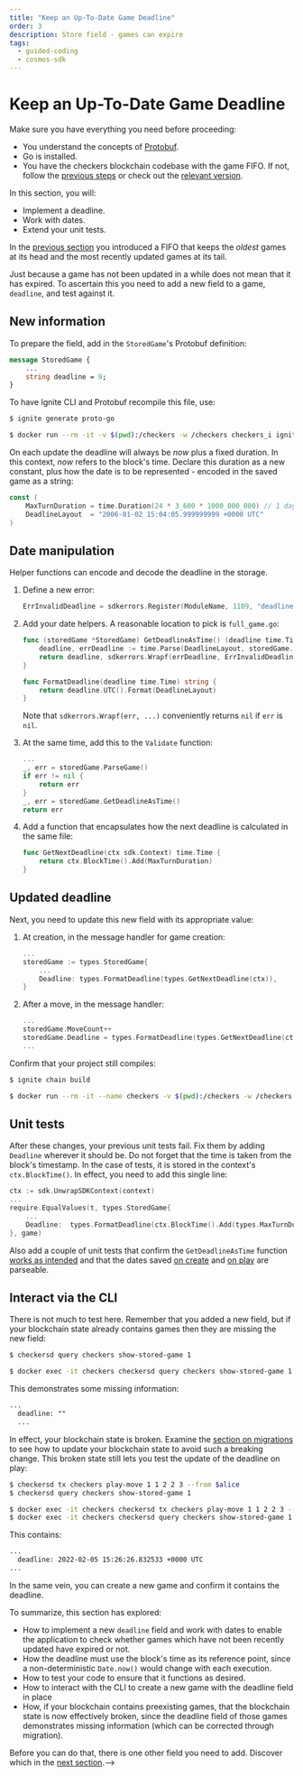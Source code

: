 ```yaml
---
title: "Keep an Up-To-Date Game Deadline"
order: 3
description: Store field - games can expire
tags: 
  - guided-coding
  - cosmos-sdk
---
```


# Keep an Up-To-Date Game Deadline

<HighlightBox type="prerequisite">

Make sure you have everything you need before proceeding:

* You understand the concepts of [Protobuf](/academy/2-cosmos-concepts/6-protobuf.md).
* Go is installed.
* You have the checkers blockchain codebase with the game FIFO. If not, follow the [previous steps](./1-game-fifo.md) or check out the [relevant version](https://github.com/cosmos/b9-checkers-academy-draft/tree/game-fifo).

</HighlightBox>

<HighlightBox type="learning">

In this section, you will:

* Implement a deadline.
* Work with dates.
* Extend your unit tests.

</HighlightBox>

In the [previous section](./1-game-fifo.md) you introduced a FIFO that keeps the _oldest_ games at its head and the most recently updated games at its tail.

Just because a game has not been updated in a while does not mean that it has expired. To ascertain this you need to add a new field to a game, `deadline`, and test against it.

## New information

To prepare the field, add in the `StoredGame`'s Protobuf definition:

```protobuf [https://github.com/cosmos/b9-checkers-academy-draft/blob/game-deadline/proto/checkers/stored_game.proto#L15]
message StoredGame {
    ...
    string deadline = 9;
}
```

To have Ignite CLI and Protobuf recompile this file, use:

<CodeGroup>

<CodeGroupItem title="Local" active>

```sh
$ ignite generate proto-go
```

</CodeGroupItem>

<CodeGroupItem title="Docker">

```sh
$ docker run --rm -it -v $(pwd):/checkers -w /checkers checkers_i ignite generate proto-go
```

</CodeGroupItem>

</CodeGroup>

On each update the deadline will always be _now_ plus a fixed duration. In this context, _now_ refers to the block's time. Declare this duration as a new constant, plus how the date is to be represented - encoded in the saved game as a string:

```go [https://github.com/cosmos/b9-checkers-academy-draft/blob/game-deadline/x/checkers/types/keys.go#L57-L60]
const (
    MaxTurnDuration = time.Duration(24 * 3_600 * 1000_000_000) // 1 day
    DeadlineLayout  = "2006-01-02 15:04:05.999999999 +0000 UTC"
)
```

## Date manipulation

Helper functions can encode and decode the deadline in the storage.

1. Define a new error:

    ```go [https://github.com/cosmos/b9-checkers-academy-draft/blob/game-deadline/x/checkers/types/errors.go#L20]
    ErrInvalidDeadline = sdkerrors.Register(ModuleName, 1109, "deadline cannot be parsed: %s")
    ```

2. Add your date helpers. A reasonable location to pick is `full_game.go`:

    ```go [https://github.com/cosmos/b9-checkers-academy-draft/blob/game-deadline/x/checkers/types/full_game.go#L35-L42]
    func (storedGame *StoredGame) GetDeadlineAsTime() (deadline time.Time, err error) {
        deadline, errDeadline := time.Parse(DeadlineLayout, storedGame.Deadline)
        return deadline, sdkerrors.Wrapf(errDeadline, ErrInvalidDeadline.Error(), storedGame.Deadline)
    }

    func FormatDeadline(deadline time.Time) string {
        return deadline.UTC().Format(DeadlineLayout)
    }
    ```

   Note that `sdkerrors.Wrapf(err, ...)` conveniently returns `nil` if `err` is `nil`.

3. At the same time, add this to the `Validate` function:

    ```go [https://github.com/cosmos/b9-checkers-academy-draft/blob/game-deadline/x/checkers/types/full_game.go#L57-L62]
    ...
    _, err = storedGame.ParseGame()
    if err != nil {
        return err
    }
    _, err = storedGame.GetDeadlineAsTime()
    return err
    ```

4. Add a function that encapsulates how the next deadline is calculated in the same file:

    ```go [https://github.com/cosmos/b9-checkers-academy-draft/blob/game-deadline/x/checkers/types/full_game.go#L44-L46]
    func GetNextDeadline(ctx sdk.Context) time.Time {
        return ctx.BlockTime().Add(MaxTurnDuration)
    }
    ```

## Updated deadline

Next, you need to update this new field with its appropriate value:

1. At creation, in the message handler for game creation:

    ```go [https://github.com/cosmos/b9-checkers-academy-draft/blob/game-deadline/x/checkers/keeper/msg_server_create_game.go#L31]
    ...
    storedGame := types.StoredGame{
        ...
        Deadline: types.FormatDeadline(types.GetNextDeadline(ctx)),
    }
    ```

2. After a move, in the message handler:

    ```go [https://github.com/cosmos/b9-checkers-academy-draft/blob/game-deadline/x/checkers/keeper/msg_server_play_move.go#L64]
    ...
    storedGame.MoveCount++
    storedGame.Deadline = types.FormatDeadline(types.GetNextDeadline(ctx))
    ...
    ```

Confirm that your project still compiles:

<CodeGroup>

<CodeGroupItem title="Local" active>

```sh
$ ignite chain build
```

</CodeGroupItem>

<CodeGroupItem title="Docker">

```sh
$ docker run --rm -it --name checkers -v $(pwd):/checkers -w /checkers checkers_i ignite chain build
```

</CodeGroupItem>

</CodeGroup>

## Unit tests

After these changes, your previous unit tests fail. Fix them by adding `Deadline` wherever it should be. Do not forget that the time is taken from the block's timestamp. In the case of tests, it is stored in the context's `ctx.BlockTime()`. In effect, you need to add this single line:

```go [https://github.com/cosmos/b9-checkers-academy-draft/blob/game-deadline/x/checkers/keeper/msg_server_reject_game_fifo_test.go#L41]
ctx := sdk.UnwrapSDKContext(context)
...
require.EqualValues(t, types.StoredGame{
    ...
    Deadline:  types.FormatDeadline(ctx.BlockTime().Add(types.MaxTurnDuration)),
}, game)
```

Also add a couple of unit tests that confirm the `GetDeadlineAsTime` function [works as intended](https://github.com/cosmos/b9-checkers-academy-draft/blob/game-deadline/x/checkers/types/full_game_test.go#L103-L117) and that the dates saved [on create](https://github.com/cosmos/b9-checkers-academy-draft/blob/game-deadline/x/checkers/keeper/msg_server_create_game_test.go#L327-L339) and [on play](https://github.com/cosmos/b9-checkers-academy-draft/blob/game-deadline/x/checkers/keeper/msg_server_play_move_test.go#L389-L404) are parseable.

## Interact via the CLI

There is not much to test here. Remember that you added a new field, but if your blockchain state already contains games then they are missing the new field:

<CodeGroup>

<CodeGroupItem title="Local" active>

```sh
$ checkersd query checkers show-stored-game 1
```

</CodeGroupItem>

<CodeGroupItem title="Docker">

```sh
$ docker exec -it checkers checkersd query checkers show-stored-game 1
```

</CodeGroupItem>

</CodeGroup>

This demonstrates some missing information:

```txt
...
  deadline: ""
  ...
```

In effect, your blockchain state is broken. Examine the [section on migrations](/hands-on-exercise/2-ignite-cli-adv/9-migration.md) to see how to update your blockchain state to avoid such a breaking change. This broken state still lets you test the update of the deadline on play:

<CodeGroup>

<CodeGroupItem title="Local" active>

```sh
$ checkersd tx checkers play-move 1 1 2 2 3 --from $alice
$ checkersd query checkers show-stored-game 1
```

</CodeGroupItem>

<CodeGroupItem title="Docker">

```sh
$ docker exec -it checkers checkersd tx checkers play-move 1 1 2 2 3 --from $alice
$ docker exec -it checkers checkersd query checkers show-stored-game 1
```

</CodeGroupItem>

</CodeGroup>

This contains:

```txt
...
  deadline: 2022-02-05 15:26:26.832533 +0000 UTC
...
```

In the same vein, you can create a new game and confirm it contains the deadline.

<HighlightBox type="synopsis">

To summarize, this section has explored:

* How to implement a new `deadline` field and work with dates to enable the application to check whether games which have not been recently updated have expired or not.
* How the deadline must use the block's time as its reference point, since a non-deterministic `Date.now()` would change with each execution.
* How to test your code to ensure that it functions as desired.
* How to interact with the CLI to create a new game with the deadline field in place
* How, if your blockchain contains preexisting games, that the blockchain state is now effectively broken, since the deadline field of those games demonstrates missing information (which can be corrected through migration).

</HighlightBox>

<!--## Next up

You have created and updated the deadline. The [section two steps ahead](./1-game-forfeit.md) describes how to use the deadline.

Before you can do that, there is one other field you need to add. Discover which in the [next section](./3-game-winner.md).-->
Before you can do that, there is one other field you need to add. Discover which in the [next section](./3-game-winner.md).-->
